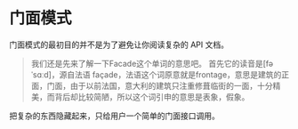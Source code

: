 # 门面模式

门面模式的最初目的并不是为了避免让你阅读复杂的 API 文档。

> 我们还是先来了解一下Facade这个单词的意思吧。
  首先它的读音是[fəˈsɑːd]，源自法语 façade，法语这个词原意就是frontage，意思是建筑的正面，门面，由于以前法国，意大利的建筑只注重修葺临街的一面，十分精美，而背后却比较简陋，所以这个词引申的意思是表象，假象。

把复杂的东西隐藏起来，只给用户一个简单的门面接口调用。